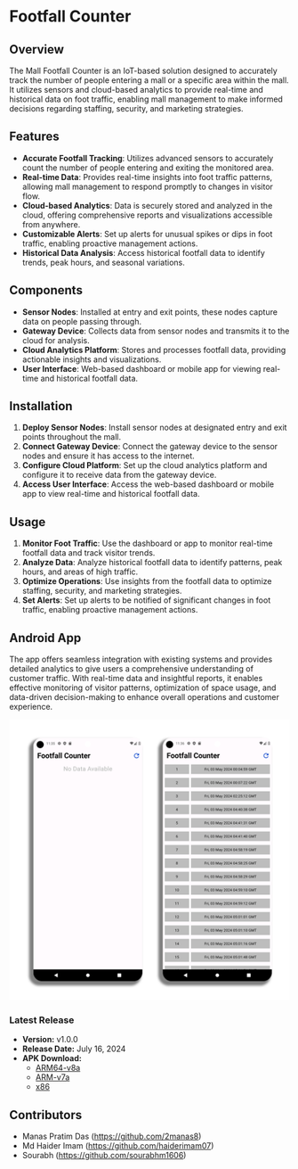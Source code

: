 # Footfall Counter

## Overview

The Mall Footfall Counter is an IoT-based solution designed to accurately track the number of people entering a mall or a specific area within the mall. It utilizes sensors and cloud-based analytics to provide real-time and historical data on foot traffic, enabling mall management to make informed decisions regarding staffing, security, and marketing strategies.

## Features

- **Accurate Footfall Tracking**: Utilizes advanced sensors to accurately count the number of people entering and exiting the monitored area.
- **Real-time Data**: Provides real-time insights into foot traffic patterns, allowing mall management to respond promptly to changes in visitor flow.
- **Cloud-based Analytics**: Data is securely stored and analyzed in the cloud, offering comprehensive reports and visualizations accessible from anywhere.
- **Customizable Alerts**: Set up alerts for unusual spikes or dips in foot traffic, enabling proactive management actions.
- **Historical Data Analysis**: Access historical footfall data to identify trends, peak hours, and seasonal variations.

## Components

- **Sensor Nodes**: Installed at entry and exit points, these nodes capture data on people passing through.
- **Gateway Device**: Collects data from sensor nodes and transmits it to the cloud for analysis.
- **Cloud Analytics Platform**: Stores and processes footfall data, providing actionable insights and visualizations.
- **User Interface**: Web-based dashboard or mobile app for viewing real-time and historical footfall data.

## Installation

1. **Deploy Sensor Nodes**: Install sensor nodes at designated entry and exit points throughout the mall.
2. **Connect Gateway Device**: Connect the gateway device to the sensor nodes and ensure it has access to the internet.
3. **Configure Cloud Platform**: Set up the cloud analytics platform and configure it to receive data from the gateway device.
4. **Access User Interface**: Access the web-based dashboard or mobile app to view real-time and historical footfall data.

## Usage

1. **Monitor Foot Traffic**: Use the dashboard or app to monitor real-time footfall data and track visitor trends.
2. **Analyze Data**: Analyze historical footfall data to identify patterns, peak hours, and areas of high traffic.
3. **Optimize Operations**: Use insights from the footfall data to optimize staffing, security, and marketing strategies.
4. **Set Alerts**: Set up alerts to be notified of significant changes in foot traffic, enabling proactive management actions.

## Android App

The app offers seamless integration with existing systems and provides detailed analytics to give users a comprehensive understanding of customer traffic. With real-time data and insightful reports, it enables effective monitoring of visitor patterns, optimization of space usage, and data-driven decision-making to enhance overall operations and customer experience.

![App Overview](./assets/overview.png)

### Latest Release

- **Version:** v1.0.0
- **Release Date:** July 16, 2024
- **APK Download:**
    - [ARM64-v8a](https://github.com/2manas8/Footfall_Counter/releases/download/v1.0.0/app-arm64-v8a-release.apk)
    - [ARM-v7a](https://github.com/2manas8/Footfall_Counter/releases/download/v1.0.0/app-armeabi-v7a-release.apk)
    - [x86](https://github.com/2manas8/Footfall_Counter/releases/download/v1.0.0/app-x86_64-release.apk)

## Contributors

- Manas Pratim Das (https://github.com/2manas8)
- Md Haider Imam (https://github.com/haiderimam07)
- Sourabh (https://github.com/sourabhm1606)
